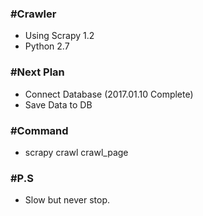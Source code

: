 
### #Crawler

 - Using Scrapy 1.2
 - Python 2.7

### #Next Plan
 
 - Connect Database (2017.01.10 Complete)
 - Save Data to DB

### #Command

 - scrapy crawl crawl_page 

### #P.S

 - Slow but never stop.
